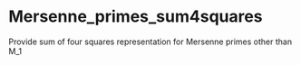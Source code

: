 # Mersenne_primes_sum4squares
Provide sum of four squares representation for Mersenne primes other than M_1
